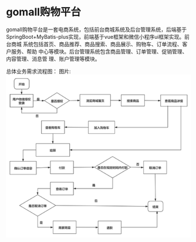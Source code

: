 # gomall购物平台

gomall购物平台是一套电商系统，包括前台商城系统及后台管理系统，后端基于
SpringBoot+MyBatis-plus实现，前端基于vue框架和微信小程序ui框架实现。前台商城
系统包括首页、商品推荐、商品搜索、商品展示、购物车、订单流程、客户服务、帮助
中心等模块。后台管理系统包含商品管理、订单管理、促销管理、内容管理、消息管
理、账户管理等模块。

总体业务需求流程图：
图片: ![image](https://github.com/kewwy-xu/gomall/blob/016bf7c751fa3bdeec7e6c82ace66cc5dbe05caf/image/demand%20.png)
